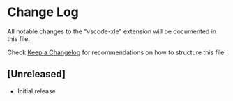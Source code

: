 # Change Log

All notable changes to the "vscode-xle" extension will be documented in this file.

Check [Keep a Changelog](http://keepachangelog.com/) for recommendations on how to structure this file.

## [Unreleased]

- Initial release